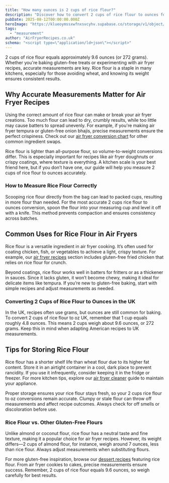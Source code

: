 ```yaml
---
title: "How many ounces is 2 cups of rice flour?"
description: "Discover how to convert 2 cups of rice flour to ounces for perfect air fryer recipes. Get accurate measurements every time!"
pubDate: 2025-08-12T00:00:00.000Z
heroImage: "https://klueoymssxwfnxsvcyhv.supabase.co/storage/v1/object/public/md/how-many-ounces-is-2-cups-of-rice-flour-a0555686.webp"
tags:
  - "measurement"
author: "AirFryerRecipes.co.uk"
schema: "<script type=\"application/ld+json\"></script>"
---
```


<p>2 cups of rice flour equals approximately 9.6 ounces (or 272 grams). Whether you're baking gluten-free treats or experimenting with air fryer recipes, accurate measurements are key. Rice flour is a staple in many kitchens, especially for those avoiding wheat, and knowing its weight ensures consistent results.</p>

<h2>Why Accurate Measurements Matter for Air Fryer Recipes</h2>  
<p>Using the correct amount of rice flour can make or break your air fryer creations. Too much flour can lead to dry, crumbly results, while too little may cause batters to spread unevenly. For example, if you're making air fryer tempura or gluten-free onion bhajis, precise measurements ensure the perfect crispiness. Check out our <a href=https://www.airfryerrecipe.co.uk/air-fryer-conversion-chart>air fryer conversion chart</a> for other common ingredient swaps.</p>  

<p>Rice flour is lighter than all-purpose flour, so volume-to-weight conversions differ. This is especially important for recipes like air fryer doughnuts or crispy coatings, where texture is everything. A kitchen scale is your best friend here, but if you don’t have one, our guide will help you measure 2 cups of rice flour to ounces accurately.</p>  

<h3>How to Measure Rice Flour Correctly</h3>  
<p>Scooping rice flour directly from the bag can lead to packed cups, resulting in more flour than needed. For the most accurate 2 cups rice flour to ounces conversion, spoon the flour into your measuring cup and level it off with a knife. This method prevents compaction and ensures consistency across batches.</p>  

<h2>Common Uses for Rice Flour in Air Fryers</h2>  
<p>Rice flour is a versatile ingredient in air fryer cooking. It’s often used for coating chicken, fish, or vegetables to achieve a light, crispy texture. For example, our <a href=https://www.airfryerrecipe.co.uk/recipes>air fryer recipes</a> section includes gluten-free fried chicken that relies on rice flour for crunch.</p>  

<p>Beyond coatings, rice flour works well in batters for fritters or as a thickener in sauces. Since it lacks gluten, it won’t become chewy, making it ideal for delicate items like tempura. If you’re new to gluten-free baking, start with simple recipes and adjust measurements as needed.</p>  

<h3>Converting 2 Cups of Rice Flour to Ounces in the UK</h3>  
<p>In the UK, recipes often use grams, but ounces are still common for baking. To convert 2 cups of rice flour to oz UK, remember that 1 cup equals roughly 4.8 ounces. This means 2 cups weigh about 9.6 ounces, or 272 grams. Keep this in mind when adapting American recipes to UK measurements.</p>  

<h2>Tips for Storing Rice Flour</h2>  
<p>Rice flour has a shorter shelf life than wheat flour due to its higher fat content. Store it in an airtight container in a cool, dark place to prevent rancidity. If you use it infrequently, consider keeping it in the fridge or freezer. For more kitchen tips, explore our <a href=https://www.airfryerrecipe.co.uk/air-fryer-cleaner>air fryer cleaner</a> guide to maintain your appliance.</p>  

<p>Proper storage ensures your rice flour stays fresh, so your 2 cups rice flour to oz conversions remain accurate. Clumpy or stale flour can throw off measurements and affect recipe outcomes. Always check for off smells or discoloration before use.</p>  

<h3>Rice Flour vs. Other Gluten-Free Flours</h3>  
<p>Unlike almond or coconut flour, rice flour has a neutral taste and fine texture, making it a popular choice for air fryer recipes. However, its weight differs—2 cups of almond flour, for instance, weigh around 7 ounces, less than rice flour. Always adjust measurements when substituting flours.</p>  

<p>For more gluten-free inspiration, browse our <a href=https://www.airfryerrecipe.co.uk/recipe-category/dessert>dessert recipes</a> featuring rice flour. From air fryer cookies to cakes, precise measurements ensure success. Remember, 2 cups of rice flour equals 9.6 ounces, so weigh carefully for best results.</p>